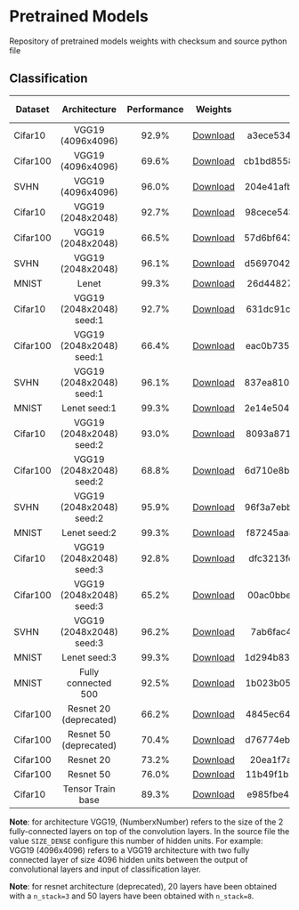 # Pretrained Models
Repository of pretrained models weights with checksum and source python file

## Classification
| Dataset        | Architecture                  | Performance  | Weights                                                                                                       | Checksum                         | Source file                                                                                                                    |
| -------------- |:-----------------------------:| :----------: | :-----------------------------------------------------------------------------------------------------------: | :------------------------------: | :-----------------------------------------------------------------------------------------------------------------------------:|
| Cifar10        | VGG19 (4096x4096)             | 92.9%        | [Download](https://pageperso.lis-lab.fr/~luc.giffon/saved_models/cifar10_vgg19_4096x4096_1570693209.h5)       | a3ece534a8e02d17453dffc095048f65 |    [Source](https://github.com/lucgiffon/pretrained-models/blob/master/models/classification/cifar10_vgg19.py)                 |
| Cifar100       | VGG19 (4096x4096)             | 69.6%        | [Download](https://pageperso.lis-lab.fr/~luc.giffon/saved_models/cifar100_vgg19_4096x4096_1570789868.h5)      | cb1bd8558f385030c6c68808023918e0 |    [Source](https://github.com/lucgiffon/pretrained-models/blob/master/models/classification/cifar100_vgg19.py)                |
| SVHN           | VGG19 (4096x4096)             | 96.0%        | [Download](https://pageperso.lis-lab.fr/~luc.giffon/saved_models/svhn_vgg19_4096x4096_1570786657.h5)          | 204e41afbc84d1806822a60a9558ea52 |    [Source](https://github.com/lucgiffon/pretrained-models/blob/master/models/classification/svhn_vgg19.py)                    |
| Cifar10        | VGG19 (2048x2048)             | 92.7%        | [Download](https://pageperso.lis-lab.fr/~luc.giffon/saved_models/cifar10_vgg19_2048x2048_1572303047.h5)       | 98cece5432051adc2330699a40940dfd |    [Source](https://github.com/lucgiffon/pretrained-models/blob/master/models/classification/cifar10_vgg19.py)                 |
| Cifar100       | VGG19 (2048x2048)             | 66.5%        | [Download](https://pageperso.lis-lab.fr/~luc.giffon/saved_models/cifar100_vgg19_2048x2048_1572278802.h5)      | 57d6bf6434428a81e702271367eac4d1 |    [Source](https://github.com/lucgiffon/pretrained-models/blob/master/models/classification/cifar100_vgg19.py)                |
| SVHN           | VGG19 (2048x2048)             | 96.1%        | [Download](https://pageperso.lis-lab.fr/~luc.giffon/saved_models/svhn_vgg19_2048x2048_1572278831.h5)          | d5697042804bcc646bf9882a45dedd9e |    [Source](https://github.com/lucgiffon/pretrained-models/blob/master/models/classification/svhn_vgg19.py)                    |
| MNIST          | Lenet                         | 99.3%        | [Download](https://pageperso.lis-lab.fr/~luc.giffon/saved_models/mnist_lenet_1570207294.h5)                   | 26d44827c84d44a9fc8f4e021b7fe4d2 |    [Source](https://github.com/lucgiffon/pretrained-models/blob/master/models/classification/mnist_lenet.py)                   |
| Cifar10        | VGG19 (2048x2048) seed:1      | 92.7%        | [Download](https://pageperso.lis-lab.fr/~luc.giffon/saved_models/cifar10_vgg19_2048x2048_1_1586857195.h5)     | 631dc91c11e39ae10bdaec11f5ea1d7b |    [Source](https://github.com/lucgiffon/pretrained-models/blob/master/models/classification/cifar10_vgg19.py)                 |
| Cifar100       | VGG19 (2048x2048) seed:1      | 66.4%        | [Download](https://pageperso.lis-lab.fr/~luc.giffon/saved_models/cifar100_vgg19_2048x2048_1_1586850015.h5)    | eac0b735cd3715286b9e3e6f9cace515 |    [Source](https://github.com/lucgiffon/pretrained-models/blob/master/models/classification/cifar100_vgg19.py)                |
| SVHN           | VGG19 (2048x2048) seed:1      | 96.1%        | [Download](https://pageperso.lis-lab.fr/~luc.giffon/saved_models/svhn_vgg19_2048x2048_1_1586873524.h5)        | 837ea81028f8a5c15c315bd5c2d75496 |    [Source](https://github.com/lucgiffon/pretrained-models/blob/master/models/classification/svhn_vgg19.py)                    |
| MNIST          | Lenet             seed:1      | 99.3%        | [Download](https://pageperso.lis-lab.fr/~luc.giffon/saved_models/mnist_lenet_1_1586853546.h5)                 | 2e14e504dbe4be3881f77a485034437a |    [Source](https://github.com/lucgiffon/pretrained-models/blob/master/models/classification/mnist_lenet.py)                   |
| Cifar10        | VGG19 (2048x2048) seed:2      | 93.0%        | [Download](https://pageperso.lis-lab.fr/~luc.giffon/saved_models/cifar10_vgg19_2048x2048_2_1586849939.h5)     | 8093a871da80919a42f52e3cfdb0d157 |    [Source](https://github.com/lucgiffon/pretrained-models/blob/master/models/classification/cifar10_vgg19.py)                 |
| Cifar100       | VGG19 (2048x2048) seed:2      | 68.8%        | [Download](https://pageperso.lis-lab.fr/~luc.giffon/saved_models/cifar100_vgg19_2048x2048_2_1586850015.h5)    | 6d710e8b849d31b662497f9582f99a94 |    [Source](https://github.com/lucgiffon/pretrained-models/blob/master/models/classification/cifar100_vgg19.py)                |
| SVHN           | VGG19 (2048x2048) seed:2      | 95.9%        | [Download](https://pageperso.lis-lab.fr/~luc.giffon/saved_models/svhn_vgg19_2048x2048_2_1586877914.h5)        | 96f3a7ebb9236b248e624cb6cb4bb113 |    [Source](https://github.com/lucgiffon/pretrained-models/blob/master/models/classification/svhn_vgg19.py)                    |
| MNIST          | Lenet             seed:2      | 99.3%        | [Download](https://pageperso.lis-lab.fr/~luc.giffon/saved_models/mnist_lenet_2_1586853549.h5)                 | f87245aa886f6597be01bc78caa9b9e3 |    [Source](https://github.com/lucgiffon/pretrained-models/blob/master/models/classification/mnist_lenet.py)                   |
| Cifar10        | VGG19 (2048x2048) seed:3      | 92.8%        | [Download](https://pageperso.lis-lab.fr/~luc.giffon/saved_models/cifar10_vgg19_2048x2048_3_1586849939.h5)     | dfc3213fc831cad6e87def1693bdf290 |    [Source](https://github.com/lucgiffon/pretrained-models/blob/master/models/classification/cifar10_vgg19.py)                 |
| Cifar100       | VGG19 (2048x2048) seed:3      | 65.2%        | [Download](https://pageperso.lis-lab.fr/~luc.giffon/saved_models/cifar100_vgg19_2048x2048_3_1586850015.h5)    | 00ac0bbe7078e96faef71055b92cf01e |    [Source](https://github.com/lucgiffon/pretrained-models/blob/master/models/classification/cifar100_vgg19.py)                |
| SVHN           | VGG19 (2048x2048) seed:3      | 96.2%        | [Download](https://pageperso.lis-lab.fr/~luc.giffon/saved_models/svhn_vgg19_2048x2048_3_1586878915.h5)        | 7ab6fac40acdc6effe2e2dc1b3c3ef22 |    [Source](https://github.com/lucgiffon/pretrained-models/blob/master/models/classification/svhn_vgg19.py)                    |
| MNIST          | Lenet             seed:3      | 99.3%        | [Download](https://pageperso.lis-lab.fr/~luc.giffon/saved_models/mnist_lenet_3_1586854101.h5)                 | 1d294b8320c9aa21f7486135cc2559e6 |    [Source](https://github.com/lucgiffon/pretrained-models/blob/master/models/classification/mnist_lenet.py)                   |
| MNIST          | Fully connected 500           | 92.5%        | [Download](https://pageperso.lis-lab.fr/~luc.giffon/saved_models/mnist_500.h5)                                | 1b023b05a01f24a99ac9a460488068f8 |    No source                                                                                                                   |
| Cifar100       | Resnet 20 (deprecated)        | 66.2%        | [Download](https://pageperso.lis-lab.fr/~luc.giffon/saved_models/resnet_20_cifar100.h5)                       | 4845ec6461c5923fc77f42a157b6d0c1 |    [Source](https://github.com/lucgiffon/pretrained-models/blob/master/models/classification/cifar_resnet_old.py)              |
| Cifar100       | Resnet 50 (deprecated)        | 70.4%        | [Download](https://pageperso.lis-lab.fr/~luc.giffon/saved_models/resnet_50_cifar100.h5)                       | d76774eb6f871b1192c144f0dc29340e |    [Source](https://github.com/lucgiffon/pretrained-models/blob/master/models/classification/cifar_resnet_old.py)              |
| Cifar100       | Resnet 20                     | 73.2%        | [Download](https://pageperso.lis-lab.fr/~luc.giffon/saved_models/resnet_resnet20_cifar100_1588012286.h5)      | 20ea1f7a9d73aaafae311c1effe06410 |    [Source](https://github.com/lucgiffon/pretrained-models/blob/master/models/classification/cifar_resnet.py)                  |
| Cifar100       | Resnet 50                     | 76.0%        | [Download](https://pageperso.lis-lab.fr/~luc.giffon/saved_models/resnet_resnet50_cifar100_1587927534.h5)      | 11b49f1b1422e9d03d6cf2ae2c0249b1 |    [Source](https://github.com/lucgiffon/pretrained-models/blob/master/models/classification/cifar_resnet.py)                  |
| Cifar10        | Tensor Train base             | 89.3%        | [Download](https://pageperso.lis-lab.fr/~luc.giffon/saved_models/cifar10_tensor_train_base_1585409008.h5)     | e985fbe4ade6893b7fb92655be1b846f |    [Source](https://github.com/lucgiffon/pretrained-models/blob/master/models/classification/cifar10_tensor_train_base.py)     |


__Note__: for architecture VGG19, (NumberxNumber) refers to the size of the 2 fully-connected layers on top of the convolution layers. In the source file the value `SIZE_DENSE` configure this number of hidden units. For example: VGG19 (4096x4096) refers to a VGG19 architecture with two fully connected layer of size 4096 hidden units between the output of convolutional layers and input of classification layer.

__Note__: for resnet architecture (deprecated), 20 layers have been obtained with a  `n_stack=3` and 50 layers have been obtained with `n_stack=8`. 